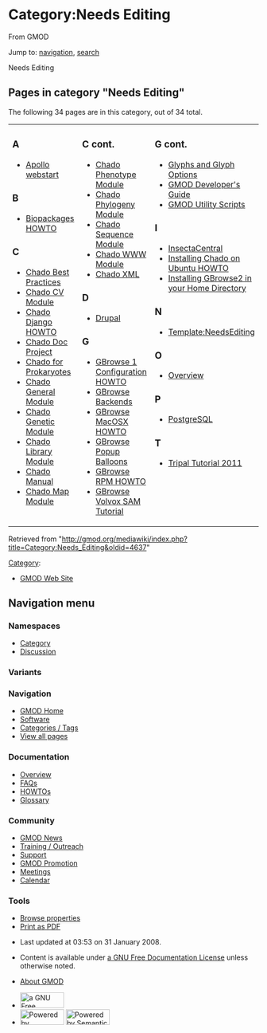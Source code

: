 <div id="mw-page-base" class="noprint">

</div>

<div id="mw-head-base" class="noprint">

</div>

<div id="content" class="mw-body" role="main">

<span id="top"></span>

<div id="mw-js-message" style="display:none;">

</div>



# <span dir="auto">Category:Needs Editing</span>

<div id="bodyContent">

<div id="siteSub">

From GMOD

</div>

<div id="contentSub">

</div>

<div id="jump-to-nav" class="mw-jump">

Jump to: [navigation](#mw-navigation), [search](#p-search)

</div>

<div id="mw-content-text" class="mw-content-ltr" lang="en" dir="ltr">

Needs Editing

<div lang="en" dir="ltr">

<div id="mw-pages">

## Pages in category "Needs Editing"

The following 34 pages are in this category, out of 34 total.

<div class="mw-content-ltr" lang="en" dir="ltr">

<table style="width: 100%;">
<colgroup>
<col style="width: 33%" />
<col style="width: 33%" />
<col style="width: 33%" />
</colgroup>
<tbody>
<tr class="odd" style="vertical-align: top;">
<td style="width: 33.3%"><h3 id="a">A</h3>
<ul>
<li><a href="Apollo_webstart" title="Apollo webstart">Apollo
webstart</a></li>
</ul>
<h3 id="b">B</h3>
<ul>
<li><a href="Biopackages_HOWTO" title="Biopackages HOWTO">Biopackages
HOWTO</a></li>
</ul>
<h3 id="c">C</h3>
<ul>
<li><a href="Chado_Best_Practices" title="Chado Best Practices">Chado
Best Practices</a></li>
<li><a href="Chado_CV_Module" title="Chado CV Module">Chado CV
Module</a></li>
<li><a href="Chado_Django_HOWTO" title="Chado Django HOWTO">Chado Django
HOWTO</a></li>
<li><a href="Chado_Doc_Project" title="Chado Doc Project">Chado Doc
Project</a></li>
<li><a href="Chado_for_Prokaryotes" title="Chado for Prokaryotes">Chado
for Prokaryotes</a></li>
<li><a href="Chado_General_Module" title="Chado General Module">Chado
General Module</a></li>
<li><a href="Chado_Genetic_Module" title="Chado Genetic Module">Chado
Genetic Module</a></li>
<li><a href="Chado_Library_Module" title="Chado Library Module">Chado
Library Module</a></li>
<li><a href="Chado_Manual" title="Chado Manual">Chado Manual</a></li>
<li><a href="Chado_Map_Module" title="Chado Map Module">Chado Map
Module</a></li>
</ul></td>
<td style="width: 33.3%"><h3 id="c-cont.">C cont.</h3>
<ul>
<li><a href="Chado_Phenotype_Module"
title="Chado Phenotype Module">Chado Phenotype Module</a></li>
<li><a href="Chado_Phylogeny_Module"
title="Chado Phylogeny Module">Chado Phylogeny Module</a></li>
<li><a href="Chado_Sequence_Module" title="Chado Sequence Module">Chado
Sequence Module</a></li>
<li><a href="Chado_WWW_Module" title="Chado WWW Module">Chado WWW
Module</a></li>
<li><a href="Chado_XML" title="Chado XML">Chado XML</a></li>
</ul>
<h3 id="d">D</h3>
<ul>
<li><a href="Drupal" title="Drupal">Drupal</a></li>
</ul>
<h3 id="g">G</h3>
<ul>
<li><a href="GBrowse_1_Configuration_HOWTO"
title="GBrowse 1 Configuration HOWTO">GBrowse 1 Configuration
HOWTO</a></li>
<li><a href="GBrowse_Backends" title="GBrowse Backends">GBrowse
Backends</a></li>
<li><a href="GBrowse_MacOSX_HOWTO" title="GBrowse MacOSX HOWTO">GBrowse
MacOSX HOWTO</a></li>
<li><a href="GBrowse_Popup_Balloons"
title="GBrowse Popup Balloons">GBrowse Popup Balloons</a></li>
<li><a href="GBrowse_RPM_HOWTO" title="GBrowse RPM HOWTO">GBrowse RPM
HOWTO</a></li>
<li><a href="GBrowse_Volvox_SAM_Tutorial"
title="GBrowse Volvox SAM Tutorial">GBrowse Volvox SAM Tutorial</a></li>
</ul></td>
<td style="width: 33.3%"><h3 id="g-cont.">G cont.</h3>
<ul>
<li><a href="Glyphs_and_Glyph_Options"
title="Glyphs and Glyph Options">Glyphs and Glyph Options</a></li>
<li><a href="GMOD_Developer&#39;s_Guide"
title="GMOD Developer&#39;s Guide">GMOD Developer's Guide</a></li>
<li><a href="GMOD_Utility_Scripts" title="GMOD Utility Scripts">GMOD
Utility Scripts</a></li>
</ul>
<h3 id="i">I</h3>
<ul>
<li><a href="InsectaCentral"
title="InsectaCentral">InsectaCentral</a></li>
<li><a href="Installing_Chado_on_Ubuntu_HOWTO"
title="Installing Chado on Ubuntu HOWTO">Installing Chado on Ubuntu
HOWTO</a></li>
<li><a href="Installing_GBrowse2_in_your_Home_Directory"
title="Installing GBrowse2 in your Home Directory">Installing GBrowse2
in your Home Directory</a></li>
</ul>
<h3 id="n">N</h3>
<ul>
<li><a href="Template:NeedsEditing"
title="Template:NeedsEditing">Template:NeedsEditing</a></li>
</ul>
<h3 id="o">O</h3>
<ul>
<li><a href="Overview" title="Overview">Overview</a></li>
</ul>
<h3 id="p">P</h3>
<ul>
<li><a href="PostgreSQL" title="PostgreSQL">PostgreSQL</a></li>
</ul>
<h3 id="t">T</h3>
<ul>
<li><a href="Tripal_Tutorial_2011" title="Tripal Tutorial 2011">Tripal
Tutorial 2011</a></li>
</ul></td>
</tr>
</tbody>
</table>

</div>

</div>

</div>

</div>

<div class="printfooter">

Retrieved from
"<http://gmod.org/mediawiki/index.php?title=Category:Needs_Editing&oldid=4637>"

</div>

<div id="catlinks" class="catlinks">

<div id="mw-normal-catlinks" class="mw-normal-catlinks">

[Category](Special:Categories "Special:Categories"):

- [GMOD Web Site](Category:GMOD_Web_Site "Category:GMOD Web Site")

</div>

</div>

<div class="visualClear">

</div>

</div>

</div>

<div id="mw-navigation">

## Navigation menu

<div id="mw-head">



<div id="left-navigation">

<div id="p-namespaces" class="vectorTabs" role="navigation"
aria-labelledby="p-namespaces-label">

### Namespaces

- <span id="ca-nstab-category"><a href="Category:Needs_Editing" accesskey="c"
  title="View the category page [c]">Category</a></span>
- <span id="ca-talk"><a
  href="http://gmod.org/mediawiki/index.php?title=Category_talk:Needs_Editing&amp;action=edit&amp;redlink=1"
  accesskey="t"
  title="Discussion about the content page [t]">Discussion</a></span>

</div>

<div id="p-variants" class="vectorMenu emptyPortlet" role="navigation"
aria-labelledby="p-variants-label">

### 

### Variants[](#)

<div class="menu">

</div>

</div>

</div>

<div id="right-navigation">





</div>



</div>

</div>

</div>

<div id="mw-panel">

<div id="p-logo" role="banner">

<a href="Main_Page"
style="background-image: url(../images/GMOD-cogs.png);"
title="Visit the main page"></a>

</div>

<div id="p-Navigation" class="portal" role="navigation"
aria-labelledby="p-Navigation-label">

### Navigation

<div class="body">

- <span id="n-GMOD-Home">[GMOD Home](Main_Page)</span>
- <span id="n-Software">[Software](GMOD_Components)</span>
- <span id="n-Categories-.2F-Tags">[Categories /
  Tags](Categories)</span>
- <span id="n-View-all-pages">[View all pages](Special:AllPages)</span>

</div>

</div>

<div id="p-Documentation" class="portal" role="navigation"
aria-labelledby="p-Documentation-label">

### Documentation

<div class="body">

- <span id="n-Overview">[Overview](Overview)</span>
- <span id="n-FAQs">[FAQs](Category:FAQ)</span>
- <span id="n-HOWTOs">[HOWTOs](Category:HOWTO)</span>
- <span id="n-Glossary">[Glossary](Glossary)</span>

</div>

</div>

<div id="p-Community" class="portal" role="navigation"
aria-labelledby="p-Community-label">

### Community

<div class="body">

- <span id="n-GMOD-News">[GMOD News](GMOD_News)</span>
- <span id="n-Training-.2F-Outreach">[Training /
  Outreach](Training_and_Outreach)</span>
- <span id="n-Support">[Support](Support)</span>
- <span id="n-GMOD-Promotion">[GMOD Promotion](GMOD_Promotion)</span>
- <span id="n-Meetings">[Meetings](Meetings)</span>
- <span id="n-Calendar">[Calendar](Calendar)</span>

</div>

</div>

<div id="p-tb" class="portal" role="navigation"
aria-labelledby="p-tb-label">

### Tools

<div class="body">


- <span id="t-smwbrowselink"><a href="Special:Browse/Category:Needs_Editing" rel="smw-browse">Browse
  properties</a></span>
- <span id="t-pdf">[Print as
  PDF](http://gmod.org/mediawiki/index.php?title=Special:PdfPrint&page=Category:Needs_Editing)</span>

</div>

</div>

</div>

</div>

<div id="footer" role="contentinfo">

- <span id="footer-info-lastmod">Last updated at 03:53 on 31 January
  2008.</span>
<!-- - <span id="footer-info-viewcount">19,137 page views.</span> -->
- <span id="footer-info-copyright">Content is available under
  <a href="http://www.gnu.org/licenses/fdl-1.3.html" class="external"
  rel="nofollow">a GNU Free Documentation License</a> unless otherwise
  noted.</span>

<!-- -->

- <span id="footer-places-about">[About
  GMOD](GMOD:About "GMOD:About")</span>

<!-- -->

- <span id="footer-copyrightico">[<img src="http://www.gnu.org/graphics/gfdl-logo-small.png" width="88"
  height="31" alt="a GNU Free Documentation License" />](http://www.gnu.org/licenses/fdl-1.3.html)</span>
- <span id="footer-poweredbyico">[<img
  src="../mediawiki/skins/common/images/poweredby_mediawiki_88x31.png"
  width="88" height="31" alt="Powered by MediaWiki" />](http://www.mediawiki.org/)
  [<img
  src="../mediawiki/extensions/SemanticMediaWiki/resources/images/smw_button.png"
  width="88" height="31" alt="Powered by Semantic MediaWiki" />](https://www.semantic-mediawiki.org/wiki/Semantic_MediaWiki)</span>

<div style="clear:both">

</div>

</div>
